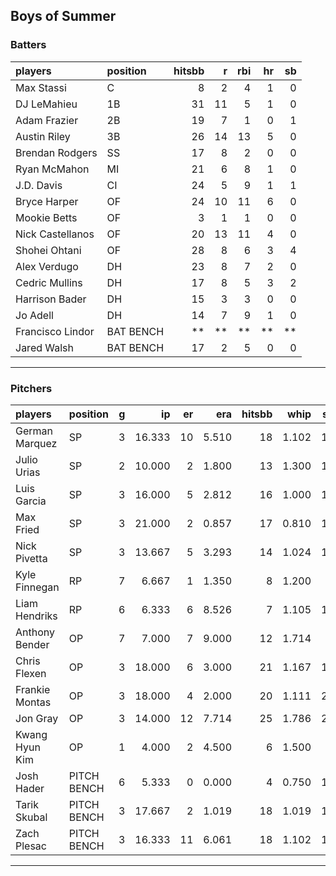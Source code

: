 ## Boys of Summer

### Batters

 
|players          |position  | hitsbb|  r| rbi| hr| sb| 
|:----------------|:---------|------:|--:|---:|--:|--:| 
|Max Stassi       |C         |      8|  2|   4|  1|  0| 
|DJ LeMahieu      |1B        |     31| 11|   5|  1|  0| 
|Adam Frazier     |2B        |     19|  7|   1|  0|  1| 
|Austin Riley     |3B        |     26| 14|  13|  5|  0| 
|Brendan Rodgers  |SS        |     17|  8|   2|  0|  0| 
|Ryan McMahon     |MI        |     21|  6|   8|  1|  0| 
|J.D. Davis       |CI        |     24|  5|   9|  1|  1| 
|Bryce Harper     |OF        |     24| 10|  11|  6|  0| 
|Mookie Betts     |OF        |      3|  1|   1|  0|  0| 
|Nick Castellanos |OF        |     20| 13|  11|  4|  0| 
|Shohei Ohtani    |OF        |     28|  8|   6|  3|  4| 
|Alex Verdugo     |DH        |     23|  8|   7|  2|  0| 
|Cedric Mullins   |DH        |     17|  8|   5|  3|  2| 
|Harrison Bader   |DH        |     15|  3|   3|  0|  0| 
|Jo Adell         |DH        |     14|  7|   9|  1|  0| 
|Francisco Lindor |BAT BENCH |     **| **|  **| **| **| 
|Jared Walsh      |BAT BENCH |     17|  2|   5|  0|  0| 

* * *

### Pitchers

 
|players        |position    |  g|     ip| er|   era| hitsbb|  whip| so|  w| sv| 
|:--------------|:-----------|--:|------:|--:|-----:|------:|-----:|--:|--:|--:| 
|German Marquez |SP          |  3| 16.333| 10| 5.510|     18| 1.102| 17|  2|  0| 
|Julio Urias    |SP          |  2| 10.000|  2| 1.800|     13| 1.300| 10|  0|  0| 
|Luis Garcia    |SP          |  3| 16.000|  5| 2.812|     16| 1.000| 16|  2|  0| 
|Max Fried      |SP          |  3| 21.000|  2| 0.857|     17| 0.810| 16|  3|  0| 
|Nick Pivetta   |SP          |  3| 13.667|  5| 3.293|     14| 1.024| 14|  1|  0| 
|Kyle Finnegan  |RP          |  7|  6.667|  1| 1.350|      8| 1.200|  3|  0|  3| 
|Liam Hendriks  |RP          |  6|  6.333|  6| 8.526|      7| 1.105| 14|  3|  2| 
|Anthony Bender |OP          |  7|  7.000|  7| 9.000|     12| 1.714|  9|  0|  2| 
|Chris Flexen   |OP          |  3| 18.000|  6| 3.000|     21| 1.167| 15|  0|  0| 
|Frankie Montas |OP          |  3| 18.000|  4| 2.000|     20| 1.111| 21|  0|  0| 
|Jon Gray       |OP          |  3| 14.000| 12| 7.714|     25| 1.786| 22|  0|  0| 
|Kwang Hyun Kim |OP          |  1|  4.000|  2| 4.500|      6| 1.500|  3|  0|  0| 
|Josh Hader     |PITCH BENCH |  6|  5.333|  0| 0.000|      4| 0.750| 10|  1|  4| 
|Tarik Skubal   |PITCH BENCH |  3| 17.667|  2| 1.019|     18| 1.019| 17|  2|  0| 
|Zach Plesac    |PITCH BENCH |  3| 16.333| 11| 6.061|     18| 1.102| 17|  1|  0| 


* * *


